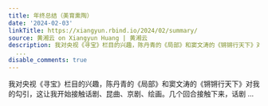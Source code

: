 ```yaml
---
title: 年终总结（美育熏陶）
date: '2024-02-03'
linkTitle: https://xiangyun.rbind.io/2024/02/summary/
source: 黄湘云 on Xiangyun Huang | 黄湘云
description: 我对央视《寻宝》栏目的兴趣，陈丹青的《局部》和窦文涛的《锵锵行天下》对我的勾引，这让我开始接触话剧、昆曲、京剧、绘画。几个回合接触下来，话剧
  ...
disable_comments: true
---
```

我对央视《寻宝》栏目的兴趣，陈丹青的《局部》和窦文涛的《锵锵行天下》对我的勾引，这让我开始接触话剧、昆曲、京剧、绘画。几个回合接触下来，话剧 ...